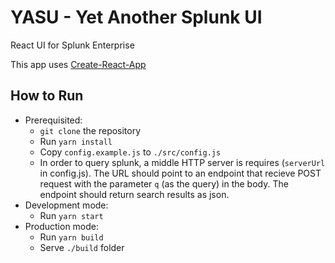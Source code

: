 # YASU - Yet Another Splunk UI

React UI for Splunk Enterprise

This app uses [Create-React-App](https://github.com/facebook/create-react-app)

## How to Run
- Prerequisited:
    - `git clone` the repository
    - Run `yarn install`
    - Copy `config.example.js` to `./src/config.js`
    - In order to query splunk, a middle HTTP server is requires (`serverUrl` in config.js). The URL should point to an endpoint that recieve POST request with the parameter `q` (as the query) in the body. The endpoint should return search results as json.
- Development mode: 
    - Run `yarn start`
- Production mode:
    - Run `yarn build`
    - Serve `./build` folder